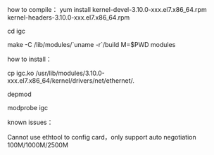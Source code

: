 how to compile：
yum install kernel-devel-3.10.0-xxx.el7.x86_64.rpm kernel-headers-3.10.0-xxx.el7.x86_64.rpm

cd igc

make -C /lib/modules/\`uname -r\`/build M=$PWD modules

how to install：

 cp igc.ko /usr/lib/modules/3.10.0-xxx.el7.x86_64/kernel/drivers/net/ethernet/.
 
 depmod 
 
 modprobe igc


known issues：

Cannot use ethtool to config card，only support auto negotiation 100M/1000M/2500M
